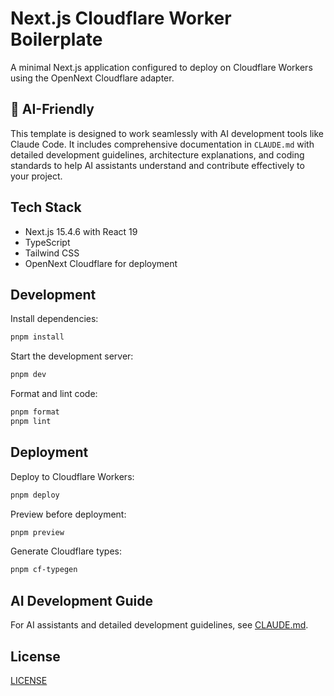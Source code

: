 # Next.js Cloudflare Worker Boilerplate

A minimal Next.js application configured to deploy on Cloudflare Workers using the OpenNext Cloudflare adapter.

## 🤖 AI-Friendly

This template is designed to work seamlessly with AI development tools like Claude Code. It includes comprehensive documentation in `CLAUDE.md` with detailed development guidelines, architecture explanations, and coding standards to help AI assistants understand and contribute effectively to your project.

## Tech Stack

- Next.js 15.4.6 with React 19
- TypeScript
- Tailwind CSS
- OpenNext Cloudflare for deployment

## Development

Install dependencies:

```bash
pnpm install
```

Start the development server:

```bash
pnpm dev
```

Format and lint code:

```bash
pnpm format
pnpm lint
```

## Deployment

Deploy to Cloudflare Workers:

```bash
pnpm deploy
```

Preview before deployment:

```bash
pnpm preview
```

Generate Cloudflare types:

```bash
pnpm cf-typegen
```

## AI Development Guide

For AI assistants and detailed development guidelines, see [CLAUDE.md](CLAUDE.md).

## License

[LICENSE](LICENSE)
